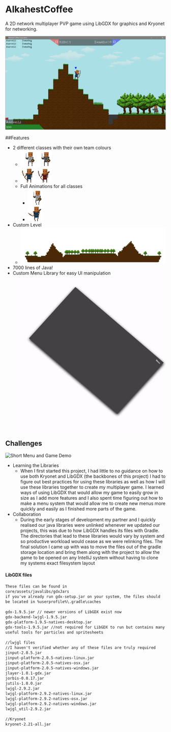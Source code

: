 # AlkahestCoffee
A 2D network multiplayer PVP game using LibGDX for graphics and Kryonet for networking.

![Game Screenshot](readme_data/game_screenshot.png)

##Features

- 2 different classes with their own team colours
    - ![Blue Swordsman](core/assets/SpriteSheets/sprites/KnightSprites/Idle/Blue/ilbpk_0.png) ![Red Swordsman](core/assets/SpriteSheets/sprites/KnightSprites/Idle/Red/ilrpk_0.png)
    - ![Blue Archer](core/assets/SpriteSheets/sprites/ArcherSprites/Idle/Blue/ilbpa_0.png) ![Red Archer](core/assets/SpriteSheets/sprites/ArcherSprites/Idle/Red/ilrpa_0.png)
    - Full Animations for all classes
        - ![Walking Knight](readme_data/knightwalk.gif)
        - ![Walking Archer](readme_data/archerwalk.gif)
- Custom Level
    - ![Level](core/assets/pixmapVisual.png)
- 7000 lines of Java!
- Custom Menu Library for easy UI manipulation
![coolest animation](readme_data/menuAssembly.gif)

## Challenges
![Short Menu and Game Demo](readme_data/gamedemo.gif)

- Learning the Libraries
  - When I first started this project, I had little to no guidance on how to use both Kryonet and LibGDX (the backbones of this project)
I had to figure out best practices for using these libraries as well as how I will use these libraries together to create my multiplayer game.
I learned ways of using LibGDX that would allow my game to easily grow in size as I add more features and I also spent time figuring out how
to make a menu system that would allow me to create new menus more quickly and easily as I finished more parts of the game.
- Collaboration
  - During the early stages of development my partner and I quickly realised our java libraries were unlinked whenever we updated our projects,
  this was due to how LibGDX handles its files with Gradle. The directories that lead to these libraries would vary by system and so productive workload
  would cease as we were relinking files. The final solution I came up with was to move the files out of the gradle storage location and bring them along with
  the project to allow the game to be opened on any IntelliJ system without having to clone my systems exact filesystem layout

#### LibGDX files
```
These files can be found in
core/assets/javalibs/gdxJars
if you've already run gdx-setup.jar on your system, the files should be located in %userprofile%\.gradle\caches

gdx-1.9.5.jar // newer versions of LibGDX exist now
gdx-backend-lwjgl-1.9.5.jar
gdx-platform-1.9.5-natives-desktop.jar
gdx-tools-1.9.5.jar //not required for LibGDX to run but contains many useful tools for particles and spritesheets

//lwjgl files
//I haven't verified whether any of these files are truly required
jinput-2.0.5.jar
jinput-platform-2.0.5-natives-linux.jar
jinput-platform-2.0.5-natives-osx.jar
jinput-platform-2.0.5-natives-windows.jar
jlayer-1.0.1-gdx.jar
jorbis-0.0.17.jar
jutils-1.0.0.jar
lwjgl-2.9.2.jar
lwjgl-platform-2.9.2-natives-linux.jar
lwjgl-platform-2.9.2-natives-osx.jar
lwjgl-platform-2.9.2-natives-windows.jar
lwjgl_util-2.9.2.jar

//Kryonet
kryonet-2.21-all.jar
```